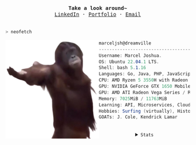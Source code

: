 <div align="center">
  <samp>
		<strong>Take a look around~</strong>
		<br />
		<a href="https://www.linkedin.com/in/marceljsh">LinkedIn</a>
		·
		<a href="https://marjos.vercel.app">Portfolio</a>
		·
		<a href="mailto:marceljoshua69@gmail.com">Email</a>
	</samp>
</div>

<br />

```zsh
> neofetch
```

<img
  align="left"
  height="270px"
  width="255px"
  src="monke-no-bg.png"
/>

```csharp
marceljsh@dreamville
---------------------------------------------------
Username: Marcel Joshua.
OS: Ubuntu 22.04.1 LTS.
Shell: bash 5.1.16
Languages: Go, Java, PHP, JavaScript, Python.
CPU: AMD Ryzen 5 3550H with Radeon Vega Mobile Gfx (8) @ 2.100GHz.
GPU: NVIDIA GeForce GTX 1650 Mobile / Max-Q.
GPU: AMD ATI Radeon Vega Series / Radeon Vega Mobile Series.
Memory: 7025MiB / 11763MiB
Learning: API, Microservices, Cloud Computing.
Hobbies: Surfing (virtually), History, Music, and Gaming.
GOATs: J. Cole, Kendrick Lamar
```

<br />

<div align="center">
	<details>
		<summary><small><samp>Stats</samp></small></summary>
		<picture>
			<source
		    	srcset="https://github-readme-stats.vercel.app/api?username=marceljsh&show_icons=true&theme=tokyonight&border_color=30363d&hide_rank=true&"
		    	media="(prefers-color-scheme: dark)"
			/>
			<source
		    	srcset="https://github-readme-stats.vercel.app/api?username=marceljsh&show_icons=true&border_color=30363d&hide_rank=true&card_width=500"
		    	media="(prefers-color-scheme: light), (prefers-color-scheme: no-preference)"
			/>
			<img height="190" align="center" src="https://github-readme-stats.vercel.app/api?username=marceljsh&show_icons=true&border_color=30363d&rank_icon=github" />
		</picture>
		<picture>
			<source
				srcset="https://github-readme-stats.vercel.app/api/top-langs/?username=marceljsh&layout=compact&langs_count=8&theme=tokyonight&border_color=30363d&card_width=490"
		    	media="(prefers-color-scheme: dark)"
			/>
			<source
		    	srcset="https://github-readme-stats.vercel.app/api/top-langs/?username=marceljsh&layout=compact&langs_count=8&border_color=30363d&card_width=480"
		    	media="(prefers-color-scheme: light), (prefers-color-scheme: no-preference)"
			/>
			<img height="250" width="500" align="center" src="https://github-readme-stats.vercel.app/api/top-langs/?username=marceljsh&layout=compact&langs_count=&border_color=30363d" />
		</picture>
	</details>
</div
